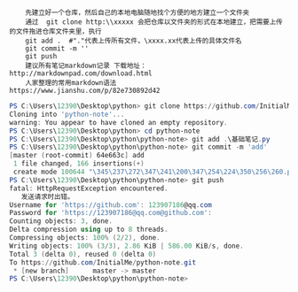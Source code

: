 		先建立好一个仓库，然后自己的本地电脑随地找个方便的地方建立一个文件夹
		通过  git clone http:\\xxxxx 会把仓库以文件夹的形式在本地建立，把需要上传的文件拖进仓库文件夹里，执行
		git add .  #"."代表上传所有文件，\xxxx.xx代表上传的具体文件名
		git commit -m ''
		git push
		建议所有笔记markdown记录 下载地址：http://markdownpad.com/download.html
		人家整理的常用markdown语法        https://www.jianshu.com/p/82e730892d42

```powershell
PS C:\Users\12390\Desktop\python> git clone https://github.com/InitialMe/python-note.git
Cloning into 'python-note'...
warning: You appear to have cloned an empty repository.
PS C:\Users\12390\Desktop\python> cd python-note
PS C:\Users\12390\Desktop\python\python-note> git add .\基础笔记.py
PS C:\Users\12390\Desktop\python\python-note> git commit -m 'add'
[master (root-commit) 64e663c] add
 1 file changed, 166 insertions(+)
 create mode 100644 "\345\237\272\347\241\200\347\254\224\350\256\260.py"
PS C:\Users\12390\Desktop\python\python-note> git push
fatal: HttpRequestException encountered.
   发送请求时出错。
Username for 'https://github.com': 123907186@qq.com
Password for 'https://123907186@qq.com@github.com':
Counting objects: 3, done.
Delta compression using up to 8 threads.
Compressing objects: 100% (2/2), done.
Writing objects: 100% (3/3), 2.86 KiB | 586.00 KiB/s, done.
Total 3 (delta 0), reused 0 (delta 0)
To https://github.com/InitialMe/python-note.git
 * [new branch]      master -> master
PS C:\Users\12390\Desktop\python\python-note>
```
